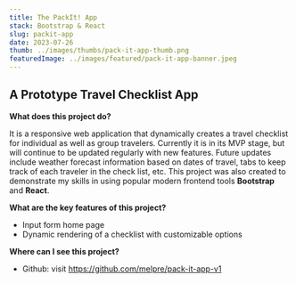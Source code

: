 ```yaml
---
title: The PackIt! App
stack: Bootstrap & React
slug: packit-app
date: 2023-07-26
thumb: ../images/thumbs/pack-it-app-thumb.png
featuredImage: ../images/featured/pack-it-app-banner.jpeg
---
```


## A Prototype Travel Checklist App

**What does this project do?**

It is a responsive web application that dynamically creates a travel checklist for individual as well as group travelers. Currently it is in its MVP stage, but will continue to be updated regularly with new features. Future updates include weather forecast information based on dates of travel, tabs to keep track of each traveler in the check list, etc. This project was also created to demonstrate my skills in using popular modern frontend tools **Bootstrap** and **React**.

**What are the key features of this project?**

- Input form home page
- Dynamic rendering of a checklist with customizable options

**Where can I see this project?**
- Github: visit https://github.com/melpre/pack-it-app-v1


